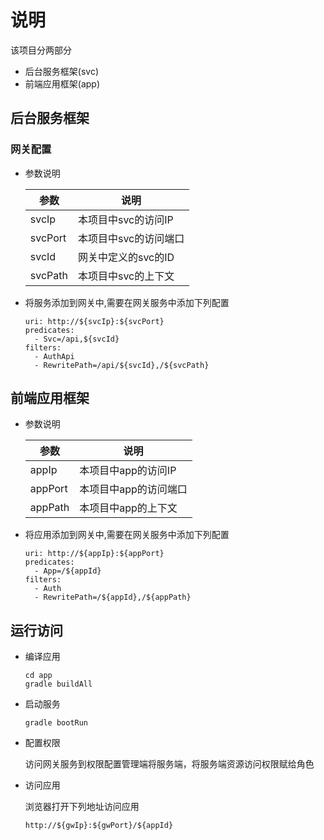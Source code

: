# 说明

该项目分两部分

- 后台服务框架(svc)
- 前端应用框架(app)

## 后台服务框架

### 网关配置

- 参数说明

  | 参数      | 说明           |
  |---------|--------------|
  | svcIp   | 本项目中svc的访问IP |
  | svcPort | 本项目中svc的访问端口 |
  | svcId   | 网关中定义的svc的ID |
  | svcPath | 本项目中svc的上下文  |

- 将服务添加到网关中,需要在网关服务中添加下列配置
  ```
  uri: http://${svcIp}:${svcPort}
  predicates:
    - Svc=/api,${svcId}
  filters:
    - AuthApi
    - RewritePath=/api/${svcId},/${svcPath}
  ```

## 前端应用框架

- 参数说明

  | 参数      | 说明           |
  |---------|--------------|
  | appIp   | 本项目中app的访问IP |
  | appPort | 本项目中app的访问端口 |
  | appPath | 本项目中app的上下文  |

- 将应用添加到网关中,需要在网关服务中添加下列配置
  ```
  uri: http://${appIp}:${appPort}
  predicates:
    - App=/${appId}
  filters:
    - Auth
    - RewritePath=/${appId},/${appPath}
  ```

## 运行访问

- 编译应用

  ```
  cd app
  gradle buildAll
  ```

- 启动服务

  ```
  gradle bootRun
  ```

- 配置权限

  访问网关服务到权限配置管理端将服务端，将服务端资源访问权限赋给角色

- 访问应用

  浏览器打开下列地址访问应用
  ```
  http://${gwIp}:${gwPort}/${appId}
  ```
